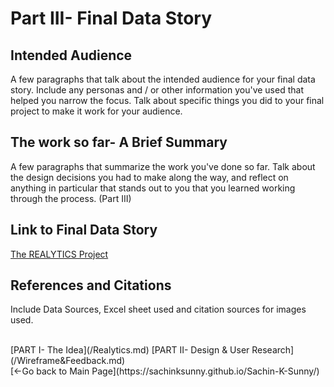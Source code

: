 # Part III- Final Data Story

## Intended Audience
A few paragraphs that talk about the intended audience for your final data story.  Include any personas and / or other information you've used that helped you narrow the focus.  Talk about specific things you did to your final project to make it work for your audience. 

## The work so far- A Brief Summary
A few paragraphs that summarize the work you've done so far.  Talk about the design decisions you had to make along the way, and reflect on anything in particular that stands out to you that you learned working through the process. (Part III)

## Link to Final Data Story

[The REALYTICS Project](https://carnegiemellon.shorthandstories.com/realytics/)

## References and Citations

Include Data Sources, Excel sheet used and citation sources for images used.

<br>
[PART I- The Idea](/Realytics.md)
[PART II- Design & User Research](/Wireframe&Feedback.md)
<br>
[<-Go back to Main Page](https://sachinksunny.github.io/Sachin-K-Sunny/)
